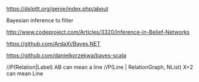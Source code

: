 ﻿https://dslpitt.org/genie/index.php/about

Bayesian inference to filter

http://www.codeproject.com/Articles/3320/Inference-in-Belief-Networks

https://github.com/ArdaXi/Bayes.NET

https://github.com/danielkorzekwa/bayes-scala

//P(Relation|Label) AB can mean a line
//P(Line | RelationGraph, NList) X=2 can mean Line
